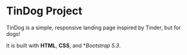 # TinDog Project

TinDog is a simple, responsive landing page inspired by Tinder, but for dogs! 

It is built with **HTML**, **CSS**, and **Bootstrap 5.3*.
